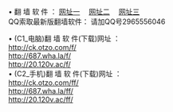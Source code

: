 &#8226; 翻 墙 软 件 ：
<a href="http://ck.otzo.com/f/" target="_blank">网址一</a>
　<a href="http://687.wha.la/ff/" target="_blank">网址二</a>
　<a href="http://20.120v.ac/f/" target="_blank">网址三</a>
　<br />
QQ索取最新版翻墙软件： 请加QQ号2965556046<br />

&#8226; (C1_电脑)翻 墙 软 件(下载)网址 ：<br />
<a href="http://ck.otzo.com/f/" target="_blank">http://ck.otzo.com/f/</a><br />
<a href="http://687.wha.la/f/" target="_blank">http://687.wha.la/f/</a><br />
<a href="http://20.120v.ac/f/" target="_blank">http://20.120v.ac/f/</a><br />
&#8226; (C2_手机)翻 墙 软 件(下载)网址 ：<br />
<a href="http://ck.otzo.com/ff/" target="_blank">http://ck.otzo.com/ff/</a><br />
<a href="http://687.wha.la/ff/" target="_blank">http://687.wha.la/ff/</a><br />
<a href="http://20.120v.ac/ff/" target="_blank">http://20.120v.ac/ff/ </a>
<br />
